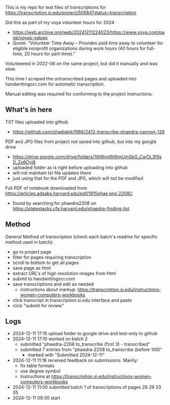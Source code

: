 This is my repo for text files of transcriptions for https://transcription.si.edu/project/50684?status=transcription

Did this as part of my voya volunteer hours for 2024
- https://web.archive.org/web/20241211224023/https://www.voya.com/page/voyas-values
- Quote: "Volunteer Time Away – Provides paid time away to volunteer for eligible nonprofit organizations during work hours (40 hours for full-time, 20 hours for part-time)."

Volunteered in 2022-06 on the same project, but did it manually and was slow.

This time I scraped the untranscribed pages and uploaded into handwritingocr.com for automatic transcription.

Manual editing was required for conforming to the project instructions.

## What's in here

TXT files uploaded into github

- https://github.com/shadiakiki1986/2412-transcribe-phaedra-cannon-126

PDF and JPG files from project not saved into github, but into my google drive

- https://drive.google.com/drive/folders/1W8hjnWt6mUmSbG_CwOL3f9sD_Zx6Oyj8
- uploaded folder as is right before uploading into github
- will not maintain txt file updates there
- just using that for the PDF and JPG, which will not be modified

Full PDF of notebook downloaded from https://articles.adsabs.harvard.edu/pdf/1915phae.proj.2208C

- found by searching for phaedra2208 on https://platestacks.cfa.harvard.edu/phaedra-finding-list

## Method

General Method of transcription (check each batch's readme for specific method used in batch):

- go to project page
- filter for pages requiring transcription
- scroll to bottom to get all pages
- save page as html
- extract URL's of high resolution images from html
- submit to handwritingocr.com
- save transcriptions and edit as needed
  - instructions about markup: https://transcription.si.edu/instructions-women-computers-workbooks
- click transcript in transcription.si.edu interface and paste
- click "submit for review"

## Logs

- 2024-12-11 17:15 upload folder to google drive and text-only to github
- 2024-12-11 17:10 worked on batch 2
  - submitted "phaedra-2208 to_transcribe (first 3) - transcribed"
  - submitted 7 entries from "phaedra-2208 to_transcribe (before 100)"
    - marked with "Submitted 2024-12-11"
- 2024-12-11 11:16 received feedback on submissions. Mainly:
  - fix table formats
  - use degree symbol
  - Instructions at https://transcription.si.edu/instructions-women-computers-workbooks
- 2024-12-11 11:00 submitted batch 1 of transcriptions of pages 28 29 33 35 
- 2024-12-11 09:30 start
